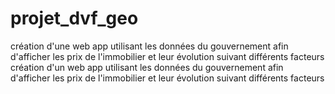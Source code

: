 # projet_dvf_geo
création d'une web app utilisant les données du gouvernement afin d'afficher les prix de l'immobilier et leur évolution suivant différents facteurs création d'un web app utilisant les données du gouvernement afin d'afficher les prix de l'immobilier et leur évolution suivant différents facteurs
